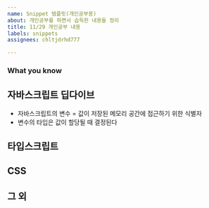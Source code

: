 ```yaml
---
name: Snippet 템플릿(개인공부용)
about: 개인공부를 하면서 습득한 내용들 정리
title: 11/29 개인공부 내용
labels: snippets
assignees: chltjdrhd777

---
```


### What you know

## 자바스크립트 딥다이브
- 자바스크립트의 변수 = 값이 저장된 메모리 공간에 접근하기 위한 식별자
- 변수의 타입은 값이 할당될 때 결정된다

##  타입스크립트

## CSS

## 그 외
